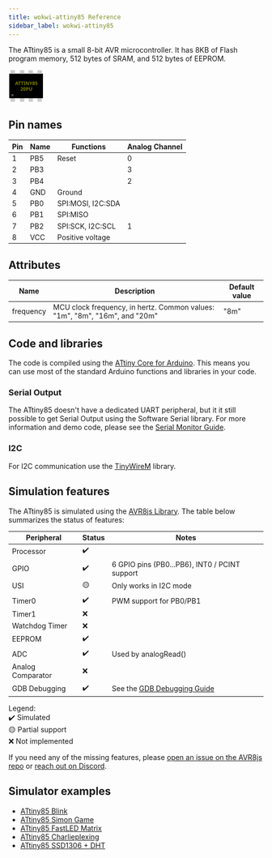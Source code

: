 ```yaml
---
title: wokwi-attiny85 Reference
sidebar_label: wokwi-attiny85
---
```


The ATtiny85 is a small 8-bit AVR microcontroller. It has 8KB of Flash program memory, 512 bytes of SRAM, and 512 bytes of EEPROM.

![ATtiny85](wokwi-attiny85.svg)

## Pin names

| Pin | Name | Functions         | Analog Channel |
| --- | ---- | ----------------- | -------------- |
| 1   | PB5  | Reset             | 0              |
| 2   | PB3  |                   | 3              |
| 3   | PB4  |                   | 2              |
| 4   | GND  | Ground            |                |
| 5   | PB0  | SPI:MOSI, I2C:SDA |                |
| 6   | PB1  | SPI:MISO          |                |
| 7   | PB2  | SPI:SCK, I2C:SCL  | 1              |
| 8   | VCC  | Positive voltage  |                |

## Attributes

| Name      | Description                                                                | Default value |
| --------- | -------------------------------------------------------------------------- | ------------- |
| frequency | MCU clock frequency, in hertz. Common values: "1m", "8m", "16m", and "20m" | "8m"          |

## Code and libraries

The code is compiled using the [ATtiny Core for Arduino](https://github.com/damellis/attiny).
This means you can use most of the standard Arduino functions and libraries in your code.

### Serial Output

The ATtiny85 doesn't have a dedicated UART peripheral, but it it still possible to get Serial Output using the Software Serial library.
For more information and demo code, please see the [Serial Monitor Guide](../guides/serial-monitor#attiny85--softwareserial).

### I2C

For I2C communication use the [TinyWireM](https://github.com/adafruit/TinyWireM) library.

## Simulation features

The ATtiny85 is simulated using the [AVR8js Library](https://github.com/wokwi/avr8js). The table below summarizes the status of features:

| Peripheral        | Status | Notes                                           |
| ----------------- | ------ | ----------------------------------------------- |
| Processor         | ✔️     |                                                 |
| GPIO              | ✔️     | 6 GPIO pins (PB0...PB6), INT0 / PCINT support   |
| USI               | 🟡     | Only works in I2C mode                          |
| Timer0            | ✔️     | PWM support for PB0/PB1                         |
| Timer1            | ❌     |                                                 |
| Watchdog Timer    | ❌     |                                                 |
| EEPROM            | ✔️     |                                                 |
| ADC               | ✔️     | Used by analogRead()                            |
| Analog Comparator | ❌     |                                                 |
| GDB Debugging     | ✔️     | See the [GDB Debugging Guide](../gdb-debugging) |

Legend:  
✔️ Simulated  
🟡 Partial support  
❌ Not implemented

If you need any of the missing features, please [open an issue on the AVR8js repo](https://github.com/wokwi/avr8js/issues/new)
or [reach out on Discord](https://wokwi.com/discord).

## Simulator examples

- [ATtiny85 Blink](https://wokwi.com/arduino/projects/283019827166052872)
- [ATtiny85 Simon Game](https://wokwi.com/arduino/projects/285525640477671948)
- [ATtiny85 FastLED Matrix](https://wokwi.com/arduino/projects/283910810787381773)
- [ATtiny85 Charlieplexing](https://wokwi.com/arduino/projects/283912288194265608)
- [ATtiny85 SSD1306 + DHT](https://wokwi.com/arduino/projects/292900020514980360)
